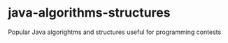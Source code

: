 # java-algorithms-structures
Popular Java algorightms and structures useful for programming contests
